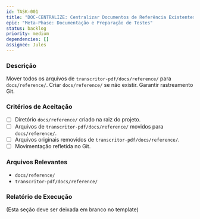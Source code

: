```yaml
---
id: TASK-001
title: "DOC-CENTRALIZE: Centralizar Documentos de Referência Existentes"
epic: "Meta-Phase: Documentação e Preparação de Testes"
status: backlog
priority: medium
dependencies: []
assignee: Jules
---
```


### Descrição

Mover todos os arquivos de `transcritor-pdf/docs/reference/` para `docs/reference/`. Criar `docs/reference/` se não existir. Garantir rastreamento Git.

### Critérios de Aceitação

- [ ] Diretório `docs/reference/` criado na raiz do projeto.
- [ ] Arquivos de `transcritor-pdf/docs/reference/` movidos para `docs/reference/`.
- [ ] Arquivos originais removidos de `transcritor-pdf/docs/reference/`.
- [ ] Movimentação refletida no Git.

### Arquivos Relevantes

* `docs/reference/`
* `transcritor-pdf/docs/reference/`

### Relatório de Execução

(Esta seção deve ser deixada em branco no template)
